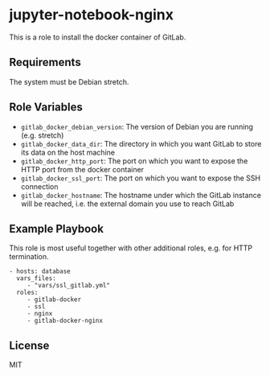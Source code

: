 jupyter-notebook-nginx
======================

This is a role to install the docker container of GitLab.

Requirements
------------

The system must be Debian stretch.

Role Variables
--------------

- `gitlab_docker_debian_version`: The version of Debian you are running
  (e.g. stretch)
- `gitlab_docker_data_dir`: The directory in which you want GitLab to store
  its data on the host machine
- `gitlab_docker_http_port`: The port on which you want to expose the
  HTTP port from the docker container
- `gitlab_docker_ssl_port`: The port on which you want to expose the SSH
  connection
- `gitlab_docker_hostname`: The hostname under which the GitLab instance will
  be reached, i.e. the external domain you use to reach GitLab

Example Playbook
----------------

This role is most useful together with other additional roles, e.g. for
HTTP termination.

    - hosts: database
      vars_files:
         - "vars/ssl_gitlab.yml"
      roles:
         - gitlab-docker
         - ssl
         - nginx
         - gitlab-docker-nginx

License
-------

MIT
